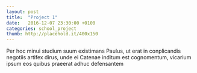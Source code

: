 ```yaml
---
layout: post
title:  "Project 1"
date:   2016-12-07 23:30:00 +0100
categories: school_project
thumb: http://placehold.it/400x150
---
```

Per hoc minui studium suum existimans Paulus, ut erat in conplicandis negotiis artifex dirus, unde ei Catenae inditum est cognomentum, vicarium ipsum eos quibus praeerat adhuc defensantem